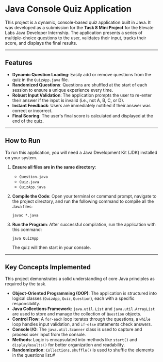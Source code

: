 # Java Console Quiz Application

This project is a dynamic, console-based quiz application built in Java. It was developed as a submission for the **Task 8 Mini Project** for the Elevate Labs Java Developer Internship. The application presents a series of multiple-choice questions to the user, validates their input, tracks their score, and displays the final results.

-----

## Features

  * **Dynamic Question Loading**: Easily add or remove questions from the quiz in the `QuizApp.java` file.
  * **Randomized Questions**: Questions are shuffled at the start of each session to ensure a unique experience every time.
  * **Robust Input Validation**: The application prompts the user to re-enter their answer if the input is invalid (i.e., not A, B, C, or D).
  * **Instant Feedback**: Users are immediately notified if their answer was correct or incorrect.
  * **Final Scoring**: The user's final score is calculated and displayed at the end of the quiz.

-----

## How to Run

To run this application, you will need a Java Development Kit (JDK) installed on your system.

1.  **Ensure all files are in the same directory**:

      * `Question.java`
      * `Quiz.java`
      * `QuizApp.java`

2.  **Compile the Code**:
    Open your terminal or command prompt, navigate to the project directory, and run the following command to compile all the Java files:

    ```shell
    javac *.java
    ```

3.  **Run the Program**:
    After successful compilation, run the application with this command:

    ```shell
    java QuizApp
    ```

    The quiz will then start in your console.

-----

## Key Concepts Implemented

This project demonstrates a solid understanding of core Java principles as required by the task.

  * **Object-Oriented Programming (OOP)**: The application is structured into logical classes (`QuizApp`, `Quiz`, `Question`), each with a specific responsibility.
  * **Java Collections Framework**: `java.util.List` and `java.util.ArrayList` are used to store and manage the collection of `Question` objects.
  * **Control Flow**: A `for-each` loop iterates through the questions, a `while` loop handles input validation, and `if-else` statements check answers.
  * **Console I/O**: The `java.util.Scanner` class is used to capture and process user input from the console.
  * **Methods**: Logic is encapsulated into methods like `start()` and `displayResults()` for better organization and readability.
  * **Randomization**: `Collections.shuffle()` is used to shuffle the elements in the questions list.#
